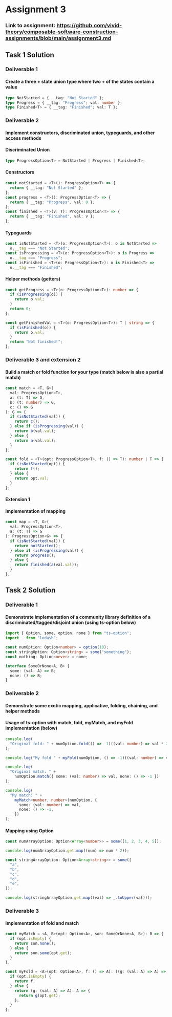 # Assignment 3

### Link to assignment: https://github.com/vivid-theory/composable-software-construction-assignments/blob/main/assignment3.md

## Task 1 Solution

### Deliverable 1

#### Create a three + state union type where two + of the states contain a value

```ts
type NotStarted = { __tag: "Not Started" };
type Progress = { __tag: "Progress"; val: number };
type Finished<T> = { __tag: "Finished"; val: T };
```

### Deliverable 2

#### Implement constructors, discriminated union, typeguards, and other access methods

#### Discriminated Union

```ts
type ProgressOption<T> = NotStarted | Progress | Finished<T>;
```

#### Constructors

```ts
const notStarted = <T>(): ProgressOption<T> => {
  return { __tag: "Not Started" };
};
const progress = <T>(): ProgressOption<T> => {
  return { __tag: "Progress", val: 0 };
};
const finished = <T>(v: T): ProgressOption<T> => {
  return { __tag: "Finished", val: v };
};
```

#### Typeguards

```ts
const isNotStarted = <T>(o: ProgressOption<T>): o is NotStarted =>
  o.__tag === "Not Started";
const isProgressing = <T>(o: ProgressOption<T>): o is Progress =>
  o.__tag === "Progress";
const isFinished = <T>(o: ProgressOption<T>): o is Finished<T> =>
  o.__tag === "Finished";
```

#### Helper methods (getters)

```ts
const getProgress = <T>(o: ProgressOption<T>): number => {
  if (isProgressing(o)) {
    return o.val;
  }
  return 0;
};

const getFinishedVal = <T>(o: ProgressOption<T>): T | string => {
  if (isFinished(o)) {
    return o.val;
  }
  return "Not finished!";
};
```

### Deliverable 3 and extension 2

#### Build a match or fold function for your type (match below is also a partial match)

```ts
const match = <T, G>(
  val: ProgressOption<T>,
  a: (t: T) => G,
  b: (t: number) => G,
  c: () => G
): G => {
  if (isNotStarted(val)) {
    return c();
  } else if (isProgressing(val)) {
    return b(val.val);
  } else {
    return a(val.val);
  }
};

const fold = <T>(opt: ProgressOption<T>, f: () => T): number | T => {
  if (isNotStarted(opt)) {
    return f();
  } else {
    return opt.val;
  }
};
```

#### Extension 1

#### Implementation of mapping

```ts
const map = <T, G>(
  val: ProgressOption<T>,
  a: (t: T) => G
): ProgressOption<G> => {
  if (isNotStarted(val)) {
    return notStarted();
  } else if (isProgressing(val)) {
    return progress();
  } else {
    return finished(a(val.val));
  }
};
```

## Task 2 Solution

### Deliverable 1

#### Demonstrate implementation of a community library definition of a discriminated/tagged/disjoint union (using ts-option below)

```ts
import { Option, some, option, none } from "ts-option";
import _ from "lodash";

const numOption: Option<number> = option(10);
const stringOption: Option<string> = some("something");
const nothing: Option<never> = none;

interface SomeOrNone<A, B> {
  some: (val: A) => B;
  none: () => B;
}
```

### Deliverable 2

#### Demonstrate some exotic mapping, applicative, folding, chaining, and helper methods

#### Usage of ts-option with match, fold, myMatch, and myFold implementation (below)

```ts
console.log(
  "Original fold: " + numOption.fold(() => -1)((val: number) => val * 2)
);

console.log("My fold " + myFold(numOption, () => -1)((val: number) => val * 2));
```

```ts
console.log(
  "Original match: " +
    numOption.match({ some: (val: number) => val, none: () => -1 })
);

console.log(
  "My match: " +
    myMatch<number, number>(numOption, {
      some: (val: number) => val,
      none: () => -1,
    })
);
```

#### Mapping using Option

```ts
const numArrayOption: Option<Array<number>> = some([1, 2, 3, 4, 5]);

console.log(numArrayOption.get.map((num) => num * 2));

const stringArrayOption: Option<Array<string>> = some([
  "a",
  "b",
  "c",
  "d",
  "e",
]);

console.log(stringArrayOption.get.map((val) => _.toUpper(val)));
```

### Deliverable 3

#### Implementation of fold and match

```ts
const myMatch = <A, B>(opt: Option<A>, son: SomeOrNone<A, B>): B => {
  if (opt.isEmpty) {
    return son.none();
  } else {
    return son.some(opt.get);
  }
};

const myFold = <A>(opt: Option<A>, f: () => A): ((g: (val: A) => A) => A) => {
  if (opt.isEmpty) {
    return f;
  } else {
    return (g: (val: A) => A): A => {
      return g(opt.get);
    };
  }
};
```
